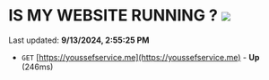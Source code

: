 # IS MY WEBSITE RUNNING ? [![](https://img.shields.io/static/v1?label=Sponsor&message=%E2%9D%A4&logo=GitHub&color=%23fe8e86)](https://github.com/sponsors/Youssef-Lehmam)

Last updated: **9/13/2024, 2:55:25 PM**

- `GET` [https://youssefservice.me](https://youssefservice.me) - **Up** (246ms)
